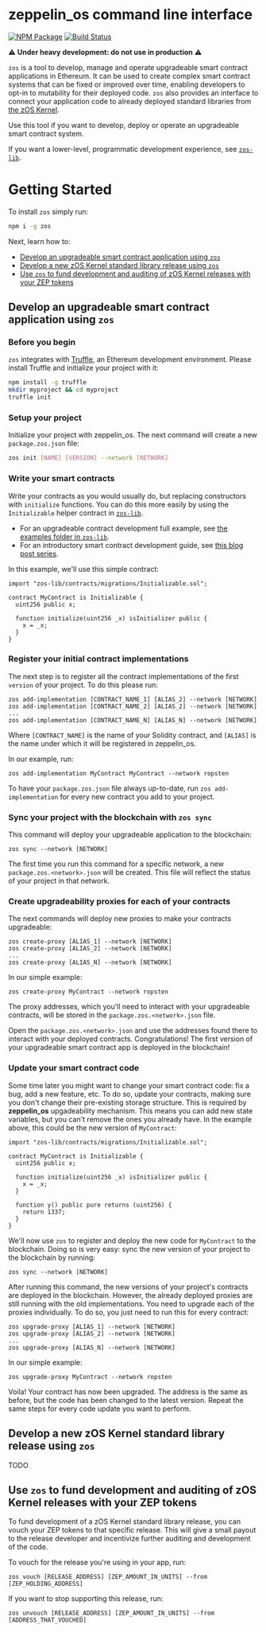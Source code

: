 # zeppelin_os command line interface
[![NPM Package](https://img.shields.io/npm/v/zos.svg?style=flat-square)](https://www.npmjs.org/package/zos)
[![Build Status](https://travis-ci.org/zeppelinos/zos-cli.svg?branch=master)](https://travis-ci.org/zeppelinos/zos-cli)

:warning: **Under heavy development: do not use in production** :warning: 

`zos` is a tool to develop, manage and operate upgradeable smart contract applications in Ethereum. It can be used to create complex smart contract systems that can be fixed or improved over time, enabling developers to opt-in to mutability for their deployed code. `zos` also provides an interface to connect your application code to already deployed standard libraries from [the zOS Kernel](https://github.com/zeppelinos/kernel).

Use this tool if you want to develop, deploy or operate an upgradeable smart contract system.

If you want a lower-level, programmatic development experience, see [`zos-lib`](https://github.com/zeppelinos/zos-lib). 

# Getting Started

To install `zos` simply run:
```sh
npm i -g zos
```
Next, learn how to:

- [Develop an upgradeable smart contract application using `zos`](#develop)
- [Develop a new zOS Kernel standard library release using `zos`](#kernel)
- [Use `zos` to fund development and auditing of zOS Kernel releases with your ZEP tokens](#vouching)

## <a name="develop"></a>Develop an upgradeable smart contract application using `zos`

### Before you begin
`zos` integrates with [Truffle](http://truffleframework.com/), an Ethereum development environment. Please install Truffle and initialize your project with it:

```sh
npm install -g truffle
mkdir myproject && cd myproject
truffle init
```

### Setup your project 

Initialize your project with zeppelin_os. The next command will create a new `package.zos.json` file:

```sh
zos init [NAME] [VERSION] --network [NETWORK]
```

### Write your smart contracts
Write your contracts as you would usually do, but replacing constructors with `initialize` functions. You can do this more easily by using the `Initializable` helper contract in [`zos-lib`](https://github.com/zeppelinos/zos-lib).

- For an upgradeable contract development full example, see [the examples folder in `zos-lib`](https://github.com/zeppelinos/zos-lib/blob/master/examples/single/contracts/MyContract_v0.sol).
- For an introductory smart contract development guide, see [this blog post series](https://blog.zeppelin.solutions/a-gentle-introduction-to-ethereum-programming-part-1-783cc7796094).

In this example, we'll use this simple contract:
```sol
import "zos-lib/contracts/migrations/Initializable.sol";

contract MyContract is Initializable {
  uint256 public x;
  
  function initialize(uint256 _x) isInitializer public {
    x = _x;
  }
}
```

### Register your initial contract implementations

The next step is to register all the contract implementations of the first `version` of your project. To do this please run:

```
zos add-implementation [CONTRACT_NAME_1] [ALIAS_2] --network [NETWORK]
zos add-implementation [CONTRACT_NAME_2] [ALIAS_2] --network [NETWORK]
...
zos add-implementation [CONTRACT_NAME_N] [ALIAS_N] --network [NETWORK]
```

Where `[CONTRACT_NAME]` is the name of your Solidity contract, and `[ALIAS]` is the name under which it will be registered 
in zeppelin_os. 

In our example, run:
```
zos add-implementation MyContract MyContract --network ropsten
```

To have your `package.zos.json` file always up-to-date, run `zos add-implementation` for every new contract you add to your project.

### Sync your project with the blockchain with `zos sync`

This command will deploy your upgradeable application to the blockchain:
```
zos sync --network [NETWORK]
```

The first time you run this command for a specific network, a new `package.zos.<network>.json` will be created. This file will reflect the status of your project in that network.

### Create upgradeability proxies for each of your contracts  

The next commands will deploy new proxies to make your contracts upgradeable:

```
zos create-proxy [ALIAS_1] --network [NETWORK]
zos create-proxy [ALIAS_2] --network [NETWORK]
...
zos create-proxy [ALIAS_N] --network [NETWORK]
``` 

In our simple example:
```
zos create-proxy MyContract --network ropsten
```

The proxy addresses, which you'll need to interact with your upgradeable contracts, will be stored in the `package.zos.<network>.json` file.

Open the `package.zos.<network>.json` and use the addresses found there to interact with your deployed contracts. Congratulations! The first version of your upgradeable smart contract app is deployed in the blockchain!

### Update your smart contract code
Some time later you might want to change your smart contract code: fix a bug, add a new feature, etc. 
To do so, update your contracts, making sure you don't change their pre-existing storage structure. This is required
by **zeppelin_os** upgadeability mechanism. This means you can add new state variables, but you can't remove the ones you already have. In the example above, this could be the new version of `MyContract`:

```sol
import "zos-lib/contracts/migrations/Initializable.sol";

contract MyContract is Initializable {
  uint256 public x;
  
  function initialize(uint256 _x) isInitializer public {
    x = _x;
  }
  
  function y() public pure returns (uint256) {
    return 1337;
  }
}
```

We'll now use `zos` to register and deploy the new code for `MyContract` to the blockchain.
Doing so is very easy: sync the new version of your project to the blockchain by running: 

```
zos sync --network [NETWORK]
```

After running this command, the new versions of your project's contracts are deployed in the blockchain. 
However, the already deployed proxies are still running with the old implementations. You need to upgrade
each of the proxies individually. To do so, you just need to run this for every contract: 

```
zos upgrade-proxy [ALIAS_1] --network [NETWORK]
zos upgrade-proxy [ALIAS_2] --network [NETWORK]
...
zos upgrade-proxy [ALIAS_N] --network [NETWORK]
```

In our simple example:
```
zos upgrade-proxy MyContract --network ropsten
```
Voila! Your contract has now been upgraded. The address is the same as before, but the code has been changed to the latest version. Repeat the same steps for every code update you want to perform.


## <a name="kernel"></a> Develop a new zOS Kernel standard library release using `zos`
TODO

## <a name="vouching"></a> Use `zos` to fund development and auditing of zOS Kernel releases with your ZEP tokens

To fund development of a zOS Kernel standard library release, you can vouch your ZEP tokens to that specific release. This will give a small payout to the release developer and incentivize further auditing and development of the code.

To vouch for the release you're using in your app, run:
```
zos vouch [RELEASE_ADDRESS] [ZEP_AMOUNT_IN_UNITS] --from [ZEP_HOLDING_ADDRESS]
```
If you want to stop supporting this release, run:
```
zos unvouch [RELEASE_ADDRESS] [ZEP_AMOUNT_IN_UNITS] --from [ADDRESS_THAT_VOUCHED]
```


